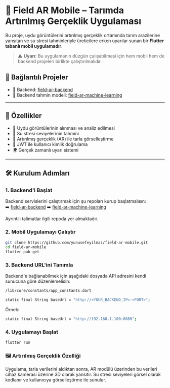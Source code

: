 # 🌱 Field AR Mobile – Tarımda Artırılmış Gerçeklik Uygulaması

Bu proje, uydu görüntülerini artırılmış gerçeklik ortamında tarım arazilerine yansıtan ve su stresi tahminleriyle üreticilere erken uyarılar sunan bir **Flutter tabanlı mobil uygulamadır**.

> ⚠️ **Uyarı:** Bu uygulamanın düzgün çalışabilmesi için hem mobil hem de backend projeleri birlikte çalıştırılmalıdır.

## 🔗 Bağlantılı Projeler

- 🔧 Backend: [field-ar-backend](https://github.com/yunusefeyilmaz/field-ar-backend)
- 📱 Backend tahmin modeli: [field-ar-machine-learning](https://github.com/yunusefeyilmaz/field-ar-machine-learning)

---

## 🚀 Özellikler

- 📡 Uydu görüntülerinin alınması ve analiz edilmesi  
- 🧠 Su stresi seviyelerinin tahmini  
- 📱 Artırılmış gerçeklik (AR) ile tarla görselleştirme  
- 🔐 JWT ile kullanıcı kimlik doğrulama  
- 🌍 Gerçek zamanlı uyarı sistemi

---

## 🛠️ Kurulum Adımları

### 1. Backend'i Başlat

Backend servislerini çalıştırmak için şu repoları kurup başlatmalısın:  
➡️ [field-ar-backend](https://github.com/yunusefeyilmaz/field-ar-backend)
➡️ [field-ar-machine-learning](https://github.com/yunusefeyilmaz/field-ar-machine-learning)

Ayrıntılı talimatlar ilgili repoda yer almaktadır.

### 2. Mobil Uygulamayı Çalıştır

```bash
git clone https://github.com/yunusefeyilmaz/field-ar-mobile.git
cd field-ar-mobile
flutter pub get
```
### 3. Backend URL'ini Tanımla
Backend'e bağlanabilmek için aşağıdaki dosyada API adresini kendi sunucuna göre düzenlemelisin:

```bash
/lib/core/constants/app_constants.dart
```
```bash
static final String baseUrl = "http://<YOUR_BACKEND_IP>:<PORT>";
```
Örnek:
```bash
static final String baseUrl = "http://192.168.1.100:8080";
```

### 4. Uygulamayı Başlat
```bash
flutter run
```

### 🖼️ Artırılmış Gerçeklik Özelliği
Uygulama, tarla verilerini aldıktan sonra, AR modülü üzerinden bu verileri cihaz kamerası üzerine 3D olarak yansıtır.
Su stresi seviyeleri görsel olarak kodlanır ve kullanıcıya görselleştirme ile sunulur.
